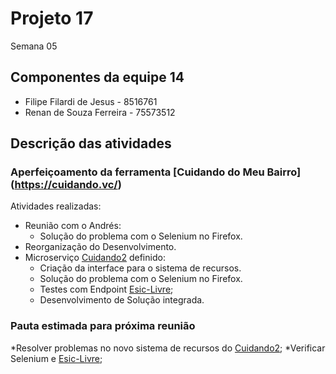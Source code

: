 # Projeto 17

Semana 05

## Componentes da equipe 14

* Filipe Filardi de Jesus - 8516761
* Renan de Souza Ferreira - 75573512

## Descrição das atividades

### Aperfeiçoamento da ferramenta [Cuidando do Meu Bairro] (https://cuidando.vc/)

Atividades realizadas:
* Reunião com o Andrés:
   * Solução do problema com o Selenium no Firefox.
* Reorganização do Desenvolvimento.
* Microserviço [Cuidando2](https://github.com/okfn-brasil/cuidando2) definido:
   * Criação da interface para o sistema de recursos.
   * Solução do problema com o Selenium no Firefox.
   * Testes com Endpoint [Esic-Livre](https://github.com/okfn-brasil/esiclivre);
   * Desenvolvimento de Solução integrada.


### Pauta estimada para próxima reunião

*Resolver problemas no novo sistema de recursos do [Cuidando2](https://github.com/okfn-brasil/cuidando2);
*Verificar Selenium e [Esic-Livre](https://github.com/okfn-brasil/esiclivre);
